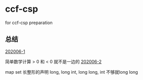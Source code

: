 # ccf-csp
for ccf-csp preparation
## 总结
[202006-1](https://github.com/dmc4/ccf-csp/blob/main/202006-1/main.cpp)

简单数学计算 > 0 和 < 0 就不是一边的
[202006-2](https://github.com/dmc4/ccf-csp/blob/main/202006-2/main.cpp)

map set 长整形的声明 long, long int, long long, int 不够就long long


